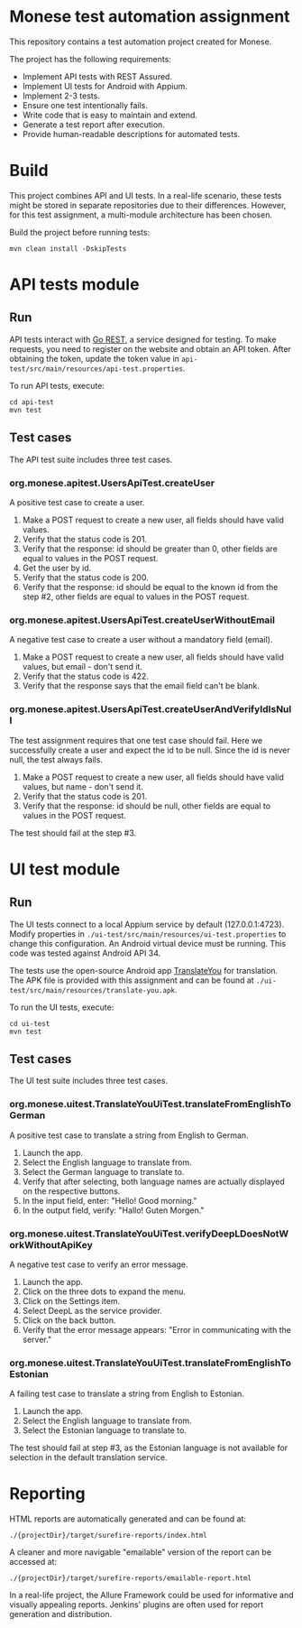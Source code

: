 # Monese test automation assignment

This repository contains a test automation project created for Monese.

The project has the following requirements:

* Implement API tests with REST Assured.
* Implement UI tests for Android with Appium.
* Implement 2-3 tests.
* Ensure one test intentionally fails.
* Write code that is easy to maintain and extend.
* Generate a test report after execution.
* Provide human-readable descriptions for automated tests.

# Build

This project combines API and UI tests. In a real-life scenario, these tests might be stored in separate repositories
due to their differences. However, for this test assignment, a multi-module architecture has been chosen.

Build the project before running tests:

`mvn clean install -DskipTests`

# API tests module

## Run

API tests interact with [Go REST](https://gorest.co.in/), a service designed for testing. To make requests, you need to
register on the website and obtain an API token. After obtaining the token, update the token value in
`api-test/src/main/resources/api-test.properties`.

To run API tests, execute:

```shell
cd api-test
mvn test
```

## Test cases

The API test suite includes three test cases.

### org.monese.apitest.UsersApiTest.createUser

A positive test case to create a user.

1. Make a POST request to create a new user, all fields should have valid values.
2. Verify that the status code is 201.
3. Verify that the response: id should be greater than 0, other fields are equal to values in the POST request.
4. Get the user by id.
5. Verify that the status code is 200.
6. Verify that the response: id should be equal to the known id from the step #2, other fields are equal to values in
   the
   POST request.

### org.monese.apitest.UsersApiTest.createUserWithoutEmail

A negative test case to create a user without a mandatory field (email).

1. Make a POST request to create a new user, all fields should have valid values, but email - don't send it.
2. Verify that the status code is 422.
3. Verify that the response says that the email field can't be blank.

### org.monese.apitest.UsersApiTest.createUserAndVerifyIdIsNull

The test assignment requires that one test case should fail. Here we successfully create a user and expect the id to
be null. Since the id is never null, the test always fails.

1. Make a POST request to create a new user, all fields should have valid values, but name - don't send it.
2. Verify that the status code is 201.
3. Verify that the response: id should be null, other fields are equal to values in the POST request.

The test should fail at the step #3.

# UI test module

## Run

The UI tests connect to a local Appium service by default (127.0.0.1:4723). Modify properties in
`./ui-test/src/main/resources/ui-test.properties` to change this configuration. An Android virtual device must be
running. This code was tested against Android API 34.

The tests use the open-source Android app [TranslateYou](https://github.com/you-apps/TranslateYou/) for translation. The
APK file is provided with this assignment and can be found at `./ui-test/src/main/resources/translate-you.apk`.

To run the UI tests, execute:

```shell
cd ui-test
mvn test
```

## Test cases

The UI test suite includes three test cases.

### org.monese.uitest.TranslateYouUiTest.translateFromEnglishToGerman

A positive test case to translate a string from English to German.

1. Launch the app.
2. Select the English language to translate from.
3. Select the German language to translate to.
4. Verify that after selecting, both language names are actually displayed on the respective buttons.
5. In the input field, enter: "Hello! Good morning."
6. In the output field, verify: "Hallo! Guten Morgen."

### org.monese.uitest.TranslateYouUiTest.verifyDeepLDoesNotWorkWithoutApiKey

A negative test case to verify an error message.

1. Launch the app.
2. Click on the three dots to expand the menu.
3. Click on the Settings item.
4. Select DeepL as the service provider.
5. Click on the back button.
6. Verify that the error message appears: "Error in communicating with the server."

### org.monese.uitest.TranslateYouUiTest.translateFromEnglishToEstonian

A failing test case to translate a string from English to Estonian.

1. Launch the app.
2. Select the English language to translate from.
3. Select the Estonian language to translate to.

The test should fail at step #3, as the Estonian language is not available for selection in the default translation
service.

# Reporting

HTML reports are automatically generated and can be found at:

```
./{projectDir}/target/surefire-reports/index.html
```

A cleaner and more navigable "emailable" version of the report can be accessed at:

```
./{projectDir}/target/surefire-reports/emailable-report.html
```

In a real-life project, the Allure Framework could be used for informative and visually appealing reports. Jenkins'
plugins are often used for report generation and distribution.
